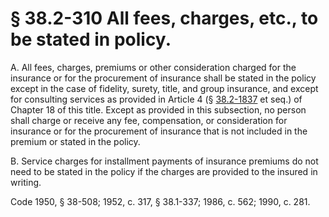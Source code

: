 # § 38.2-310 All fees, charges, etc., to be stated in policy.

<p>A. All fees, charges, premiums or other consideration charged for the insurance or for the procurement of insurance shall be stated in the policy except in the case of fidelity, surety, title, and group insurance, and except for consulting services as provided in Article 4 (§ <a href='http://law.lis.virginia.gov/vacode/38.2-1837/'>38.2-1837</a> et seq.) of Chapter 18 of this title. Except as provided in this subsection, no person shall charge or receive any fee, compensation, or consideration for insurance or for the procurement of insurance that is not included in the premium or stated in the policy.</p><p>B. Service charges for installment payments of insurance premiums do not need to be stated in the policy if the charges are provided to the insured in writing.</p><p>Code 1950, § 38-508; 1952, c. 317, § 38.1-337; 1986, c. 562; 1990, c. 281.</p>